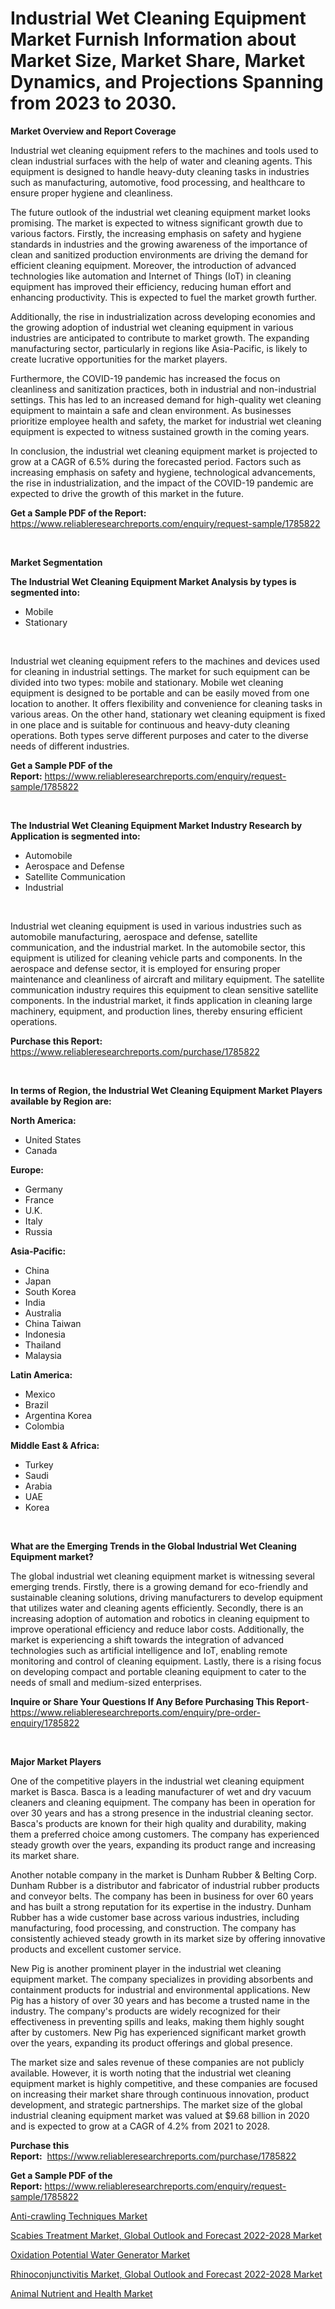 <p><h1>Industrial Wet Cleaning Equipment Market Furnish Information about Market Size, Market Share, Market Dynamics, and Projections Spanning from 2023 to 2030.</h1></p><p><strong>Market Overview and Report Coverage</strong></p>
<p><p>Industrial wet cleaning equipment refers to the machines and tools used to clean industrial surfaces with the help of water and cleaning agents. This equipment is designed to handle heavy-duty cleaning tasks in industries such as manufacturing, automotive, food processing, and healthcare to ensure proper hygiene and cleanliness.</p><p>The future outlook of the industrial wet cleaning equipment market looks promising. The market is expected to witness significant growth due to various factors. Firstly, the increasing emphasis on safety and hygiene standards in industries and the growing awareness of the importance of clean and sanitized production environments are driving the demand for efficient cleaning equipment. Moreover, the introduction of advanced technologies like automation and Internet of Things (IoT) in cleaning equipment has improved their efficiency, reducing human effort and enhancing productivity. This is expected to fuel the market growth further.</p><p>Additionally, the rise in industrialization across developing economies and the growing adoption of industrial wet cleaning equipment in various industries are anticipated to contribute to market growth. The expanding manufacturing sector, particularly in regions like Asia-Pacific, is likely to create lucrative opportunities for the market players.</p><p>Furthermore, the COVID-19 pandemic has increased the focus on cleanliness and sanitization practices, both in industrial and non-industrial settings. This has led to an increased demand for high-quality wet cleaning equipment to maintain a safe and clean environment. As businesses prioritize employee health and safety, the market for industrial wet cleaning equipment is expected to witness sustained growth in the coming years.</p><p>In conclusion, the industrial wet cleaning equipment market is projected to grow at a CAGR of 6.5% during the forecasted period. Factors such as increasing emphasis on safety and hygiene, technological advancements, the rise in industrialization, and the impact of the COVID-19 pandemic are expected to drive the growth of this market in the future.</p></p>
<p><strong>Get a Sample PDF of the Report:</strong> <a href="https://www.reliableresearchreports.com/enquiry/request-sample/1785822">https://www.reliableresearchreports.com/enquiry/request-sample/1785822</a></p>
<p>&nbsp;</p>
<p><strong>Market Segmentation</strong></p>
<p><strong>The Industrial Wet Cleaning Equipment Market Analysis by types is segmented into:</strong></p>
<p><ul><li>Mobile</li><li>Stationary</li></ul></p>
<p>&nbsp;</p>
<p><p>Industrial wet cleaning equipment refers to the machines and devices used for cleaning in industrial settings. The market for such equipment can be divided into two types: mobile and stationary. Mobile wet cleaning equipment is designed to be portable and can be easily moved from one location to another. It offers flexibility and convenience for cleaning tasks in various areas. On the other hand, stationary wet cleaning equipment is fixed in one place and is suitable for continuous and heavy-duty cleaning operations. Both types serve different purposes and cater to the diverse needs of different industries.</p></p>
<p><strong>Get a Sample PDF of the Report:</strong>&nbsp;<a href="https://www.reliableresearchreports.com/enquiry/request-sample/1785822">https://www.reliableresearchreports.com/enquiry/request-sample/1785822</a></p>
<p>&nbsp;</p>
<p><strong>The Industrial Wet Cleaning Equipment Market Industry Research by Application is segmented into:</strong></p>
<p><ul><li>Automobile</li><li>Aerospace and Defense</li><li>Satellite Communication</li><li>Industrial</li></ul></p>
<p>&nbsp;</p>
<p><p>Industrial wet cleaning equipment is used in various industries such as automobile manufacturing, aerospace and defense, satellite communication, and the industrial market. In the automobile sector, this equipment is utilized for cleaning vehicle parts and components. In the aerospace and defense sector, it is employed for ensuring proper maintenance and cleanliness of aircraft and military equipment. The satellite communication industry requires this equipment to clean sensitive satellite components. In the industrial market, it finds application in cleaning large machinery, equipment, and production lines, thereby ensuring efficient operations.</p></p>
<p><strong>Purchase this Report:</strong>&nbsp; <a href="https://www.reliableresearchreports.com/purchase/1785822">https://www.reliableresearchreports.com/purchase/1785822</a></p>
<p>&nbsp;</p>
<p><strong>In terms of Region, the Industrial Wet Cleaning Equipment Market Players available by Region are:</strong></p>
<p>
    <p> <strong> North America: </strong>
        <ul>
            <li>United States</li>
            <li>Canada</li>
        </ul>
        </p> 
    <p> <strong> Europe: </strong>
        <ul>
            <li>Germany</li>
            <li>France</li>
            <li>U.K.</li>
            <li>Italy</li>
            <li>Russia</li>
        </ul>
        </p> 
    <p> <strong> Asia-Pacific: </strong>
        <ul>
            <li>China</li>
            <li>Japan</li>
            <li>South Korea</li>
            <li>India</li>
            <li>Australia</li>
            <li>China Taiwan</li>
            <li>Indonesia</li>
            <li>Thailand</li>
            <li>Malaysia</li>
        </ul>
        </p> 
    <p> <strong> Latin America: </strong>
        <ul>
            <li>Mexico</li>
            <li>Brazil</li>
            <li>Argentina Korea</li>
            <li>Colombia</li>
        </ul>
        </p> 
    <p> <strong> Middle East & Africa: </strong>
        <ul>
            <li>Turkey</li>
            <li>Saudi</li>
            <li>Arabia</li>
            <li>UAE</li>
            <li>Korea</li>
        </ul>
    </p>
    </p>
<p>&nbsp;</p>
<p><strong>What are the Emerging Trends in the Global Industrial Wet Cleaning Equipment market?</strong></p>
<p><p>The global industrial wet cleaning equipment market is witnessing several emerging trends. Firstly, there is a growing demand for eco-friendly and sustainable cleaning solutions, driving manufacturers to develop equipment that utilizes water and cleaning agents efficiently. Secondly, there is an increasing adoption of automation and robotics in cleaning equipment to improve operational efficiency and reduce labor costs. Additionally, the market is experiencing a shift towards the integration of advanced technologies such as artificial intelligence and IoT, enabling remote monitoring and control of cleaning equipment. Lastly, there is a rising focus on developing compact and portable cleaning equipment to cater to the needs of small and medium-sized enterprises.</p></p>
<p><strong>Inquire or Share Your Questions If Any Before Purchasing This Report</strong>- <a href="https://www.reliableresearchreports.com/enquiry/pre-order-enquiry/1785822">https://www.reliableresearchreports.com/enquiry/pre-order-enquiry/1785822</a></p>
<p>&nbsp;</p>
<p><strong>Major Market Players</strong></p>
<p><p>One of the competitive players in the industrial wet cleaning equipment market is Basca. Basca is a leading manufacturer of wet and dry vacuum cleaners and cleaning equipment. The company has been in operation for over 30 years and has a strong presence in the industrial cleaning sector. Basca's products are known for their high quality and durability, making them a preferred choice among customers. The company has experienced steady growth over the years, expanding its product range and increasing its market share.</p><p>Another notable company in the market is Dunham Rubber & Belting Corp. Dunham Rubber is a distributor and fabricator of industrial rubber products and conveyor belts. The company has been in business for over 60 years and has built a strong reputation for its expertise in the industry. Dunham Rubber has a wide customer base across various industries, including manufacturing, food processing, and construction. The company has consistently achieved steady growth in its market size by offering innovative products and excellent customer service.</p><p>New Pig is another prominent player in the industrial wet cleaning equipment market. The company specializes in providing absorbents and containment products for industrial and environmental applications. New Pig has a history of over 30 years and has become a trusted name in the industry. The company's products are widely recognized for their effectiveness in preventing spills and leaks, making them highly sought after by customers. New Pig has experienced significant market growth over the years, expanding its product offerings and global presence.</p><p>The market size and sales revenue of these companies are not publicly available. However, it is worth noting that the industrial wet cleaning equipment market is highly competitive, and these companies are focused on increasing their market share through continuous innovation, product development, and strategic partnerships. The market size of the global industrial cleaning equipment market was valued at $9.68 billion in 2020 and is expected to grow at a CAGR of 4.2% from 2021 to 2028.</p></p>
<p><strong>Purchase this Report:</strong>&nbsp;&nbsp;<a href="https://www.reliableresearchreports.com/purchase/1785822">https://www.reliableresearchreports.com/purchase/1785822</a></p>
<p></p>
<p><strong>Get a Sample PDF of the Report:</strong>&nbsp;<a href="https://www.reliableresearchreports.com/enquiry/request-sample/1785822">https://www.reliableresearchreports.com/enquiry/request-sample/1785822</a></p>
<p><p><a href="https://www.linkedin.com/pulse/anti-crawling-techniques-market-research-report-unlocks/">Anti-crawling Techniques Market</a></p><p><a href="https://medium.com/@lacyquitzon/scabies-treatment-market-global-outlook-and-forecast-2022-2028-market-the-key-to-successful-a4ad007dfda1">Scabies Treatment Market, Global Outlook and Forecast 2022-2028 Market</a></p><p><a href="https://www.linkedin.com/pulse/oxidation-potential-water-generator-market-size-growth-forecast/">Oxidation Potential Water Generator Market</a></p><p><a href="https://medium.com/@vergiekunze/rhinoconjunctivitis-market-global-outlook-and-forecast-2022-2028-market-size-and-market-trends-a5404ebe5968">Rhinoconjunctivitis Market, Global Outlook and Forecast 2022-2028 Market</a></p><p><a href="https://www.linkedin.com/pulse/animal-nutrient-health-market-size-share-global-analysis/">Animal Nutrient and Health Market</a></p></p>